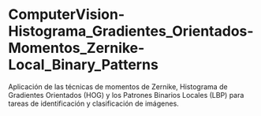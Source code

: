 # ComputerVision-Histograma_Gradientes_Orientados-Momentos_Zernike-Local_Binary_Patterns
Aplicación de las técnicas de momentos de Zernike, Histograma de Gradientes Orientados (HOG) y los Patrones Binarios Locales (LBP) para tareas de identificación y clasificación de imágenes.
